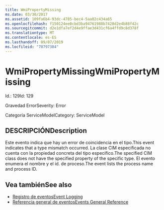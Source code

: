 ```yaml
---
title: WmiPropertyMissing
ms.date: 03/30/2017
ms.assetid: 109fa6b4-93dc-4785-bec4-5aa02c434a65
ms.openlocfilehash: f150124ee0cbd3ba94761988b7428d2e4b88f42c
ms.sourcegitcommit: d2e1dfa7ef2d4e9ffae3d431cf6a4ffd9c8d378f
ms.translationtype: MT
ms.contentlocale: es-ES
ms.lasthandoff: 09/07/2019
ms.locfileid: "70797384"
---
```

# <a name="wmipropertymissing"></a><span data-ttu-id="890bf-102">WmiPropertyMissing</span><span class="sxs-lookup"><span data-stu-id="890bf-102">WmiPropertyMissing</span></span>
<span data-ttu-id="890bf-103">Id.: 129</span><span class="sxs-lookup"><span data-stu-id="890bf-103">Id: 129</span></span>  
  
 <span data-ttu-id="890bf-104">Gravedad Error</span><span class="sxs-lookup"><span data-stu-id="890bf-104">Severity: Error</span></span>  
  
 <span data-ttu-id="890bf-105">Categoría ServiceModel</span><span class="sxs-lookup"><span data-stu-id="890bf-105">Category: ServiceModel</span></span>  
  
## <a name="description"></a><span data-ttu-id="890bf-106">DESCRIPCIÓN</span><span class="sxs-lookup"><span data-stu-id="890bf-106">Description</span></span>  
 <span data-ttu-id="890bf-107">Este evento indica que hay un error de coincidencia en el tipo.</span><span class="sxs-lookup"><span data-stu-id="890bf-107">This event indicates that a type mismatch occurred.</span></span> <span data-ttu-id="890bf-108">La clase CIM especificada no cuenta con la propiedad concreta del tipo específico.</span><span class="sxs-lookup"><span data-stu-id="890bf-108">The specified CIM class does not have the specified property of the specific type.</span></span> <span data-ttu-id="890bf-109">El evento enumera el nombre y el id. de proceso.</span><span class="sxs-lookup"><span data-stu-id="890bf-109">The event lists the process name and process ID.</span></span>  
  
## <a name="see-also"></a><span data-ttu-id="890bf-110">Vea también</span><span class="sxs-lookup"><span data-stu-id="890bf-110">See also</span></span>

- [<span data-ttu-id="890bf-111">Registro de eventos</span><span class="sxs-lookup"><span data-stu-id="890bf-111">Event Logging</span></span>](index.md)
- [<span data-ttu-id="890bf-112">Referencia general de eventos</span><span class="sxs-lookup"><span data-stu-id="890bf-112">Events General Reference</span></span>](events-general-reference.md)
